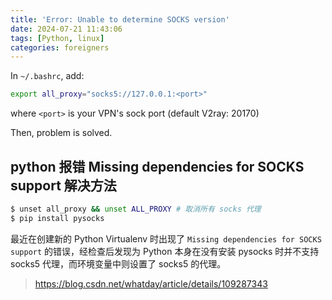 ```yaml
---
title: 'Error: Unable to determine SOCKS version'
date: 2024-07-21 11:43:06
tags: [Python, linux]
categories: foreigners
---
```


In `~/.bashrc`, add:
```bash
export all_proxy="socks5://127.0.0.1:<port>"
```
where `<port>` is your VPN's sock port (default V2ray: 20170)

Then, problem is solved.

## python 报错 Missing dependencies for SOCKS support 解决方法

```bash
$ unset all_proxy && unset ALL_PROXY # 取消所有 socks 代理
$ pip install pysocks
```
最近在创建新的 Python Virtualenv 时出现了 `Missing dependencies for SOCKS support` 的错误，经检查后发现为 Python 本身在没有安装 pysocks 时并不支持 socks5 代理，而环境变量中则设置了 socks5 的代理。
> https://blog.csdn.net/whatday/article/details/109287343

